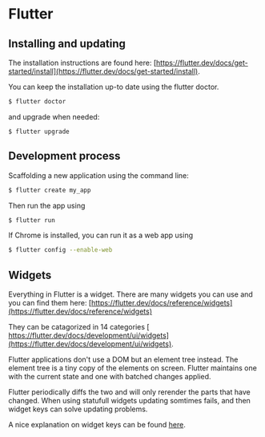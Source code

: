 # Flutter

## Installing and updating
The installation instructions are found here: 
[https://flutter.dev/docs/get-started/install](https://flutter.dev/docs/get-started/install). 

You can keep the installation up-to date using the flutter doctor.

```sh
$ flutter doctor
```

and upgrade when needed:
```
$ flutter upgrade
```

## Development process
Scaffolding a new application using the command line:

```sh
$ flutter create my_app
```

Then run the app using

```sh
$ flutter run
```

If Chrome is installed, you can run it as a web app using

```sh
$ flutter config --enable-web
```

## Widgets
Everything in Flutter is a widget. There are many widgets you can use and you
can find them here: [https://flutter.dev/docs/reference/widgets](https://flutter.dev/docs/reference/widgets)

They can be catagorized in 14 categories [ https://flutter.dev/docs/development/ui/widgets](https://flutter.dev/docs/development/ui/widgets).

Flutter applications don't use a DOM but an element tree instead. The element
tree is a tiny copy of the elements on screen. Flutter maintains one with
the current state and one with batched changes applied.

Flutter periodically diffs the two and will only rerender the parts that
have changed. When using statufull widgets updating somtimes fails, and then
widget keys can solve updating problems.

A nice explanation on widget keys can be found [here](http://bit.ly/FlutterKeys).

